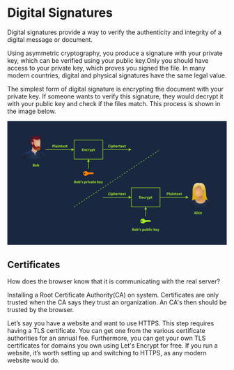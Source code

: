 # Digital Signatures

Digital signatures provide a way to verify the authenticity and integrity of a digital message or document. 

Using asymmetric cryptography, you produce a signature with your private key, which can be verified using your public key.Only you should have access to your private key, which proves you signed the file. In many modern countries, digital and physical signatures have the same legal value.

The simplest form of digital signature is encrypting the document with your private key. If someone wants to verify this signature, they would decrypt it with your public key and check if the files match. This process is shown in the image below.

![ds](../img/ds.svg)

## Certificates

How does the browser know that it is communicating with the real server?

Installing a Root Certificate Authority(CA) on system. Certificates are only trusted when the CA says they trust an organization. An CA's then should be trusted by the browser.

Let’s say you have a website and want to use HTTPS. This step requires having a TLS certificate. You can get one from the various certificate authorities for an annual fee. Furthermore, you can get your own TLS certificates for domains you own using Let's Encrypt for free. If you run a website, it’s worth setting up and switching to HTTPS, as any modern website would do.